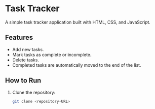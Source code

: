 # Task Tracker

A simple task tracker application built with HTML, CSS, and JavaScript.

## Features
- Add new tasks.
- Mark tasks as complete or incomplete.
- Delete tasks.
- Completed tasks are automatically moved to the end of the list.

## How to Run
1. Clone the repository:
   ```bash
   git clone <repository-URL>
